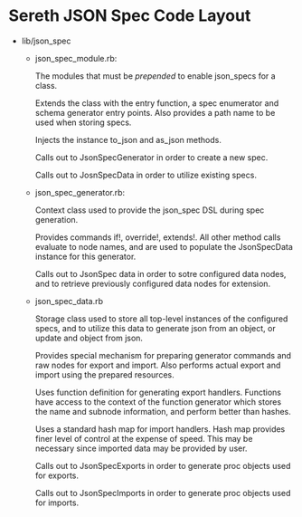 # Sereth JSON Spec Code Layout

* lib/json_spec
  - json_spec_module.rb:

    The modules that must be *prepended* to enable json_specs for a class. 

    Extends the class with the entry function, a spec enumerator and schema generator entry
    points. Also provides a path name to be used when storing specs.

    Injects the instance to_json and as_json methods.

    Calls out to JsonSpecGenerator in order to create a new spec.

    Calls out to JosnSpecData in order to utilize existing specs.

  - json_spec_generator.rb:

    Context class used to provide the json_spec DSL during spec generation.

    Provides commands if!, override!, extends!. All other method calls evaluate to node
    names, and are used to populate the JsonSpecData instance for this generator.

    Calls out to JsonSpec data in order to sotre configured data nodes, and to retrieve
    previously configured data nodes for extension.

  - json_spec_data.rb

    Storage class used to store all top-level instances of the configured specs, and to 
    utilize this data to generate json from an object, or update and object from json.

    Provides special mechanism for preparing generator commands and raw nodes for export and
    import. Also performs actual export and import using the prepared resources.

    Uses function definition for generating export handlers. Functions have access
    to the context of the function generator which stores the name and subnode information, 
    and perform better than hashes.

    Uses a standard hash map for import handlers. Hash map provides finer level of control at
    the expense of speed. This may be necessary since imported data may be provided by user.

    Calls out to JsonSpecExports in order to generate proc objects used for exports.

    Calls out to JsonSpecImports in order to generate proc objects used for imports.
